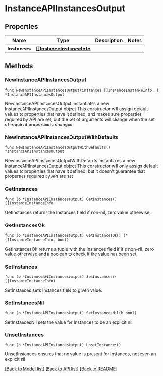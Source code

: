 # InstanceAPIInstancesOutput

## Properties

Name | Type | Description | Notes
------------ | ------------- | ------------- | -------------
**Instances** | [**[]InstanceInstanceInfo**](InstanceInstanceInfo.md) |  | 

## Methods

### NewInstanceAPIInstancesOutput

`func NewInstanceAPIInstancesOutput(instances []InstanceInstanceInfo, ) *InstanceAPIInstancesOutput`

NewInstanceAPIInstancesOutput instantiates a new InstanceAPIInstancesOutput object
This constructor will assign default values to properties that have it defined,
and makes sure properties required by API are set, but the set of arguments
will change when the set of required properties is changed

### NewInstanceAPIInstancesOutputWithDefaults

`func NewInstanceAPIInstancesOutputWithDefaults() *InstanceAPIInstancesOutput`

NewInstanceAPIInstancesOutputWithDefaults instantiates a new InstanceAPIInstancesOutput object
This constructor will only assign default values to properties that have it defined,
but it doesn't guarantee that properties required by API are set

### GetInstances

`func (o *InstanceAPIInstancesOutput) GetInstances() []InstanceInstanceInfo`

GetInstances returns the Instances field if non-nil, zero value otherwise.

### GetInstancesOk

`func (o *InstanceAPIInstancesOutput) GetInstancesOk() (*[]InstanceInstanceInfo, bool)`

GetInstancesOk returns a tuple with the Instances field if it's non-nil, zero value otherwise
and a boolean to check if the value has been set.

### SetInstances

`func (o *InstanceAPIInstancesOutput) SetInstances(v []InstanceInstanceInfo)`

SetInstances sets Instances field to given value.


### SetInstancesNil

`func (o *InstanceAPIInstancesOutput) SetInstancesNil(b bool)`

 SetInstancesNil sets the value for Instances to be an explicit nil

### UnsetInstances
`func (o *InstanceAPIInstancesOutput) UnsetInstances()`

UnsetInstances ensures that no value is present for Instances, not even an explicit nil

[[Back to Model list]](../README.md#documentation-for-models) [[Back to API list]](../README.md#documentation-for-api-endpoints) [[Back to README]](../README.md)


